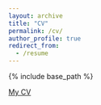 ```yaml
---
layout: archive
title: "CV"
permalink: /cv/
author_profile: true
redirect_from:
  - /resume
---
```


{% include base_path %}


[My CV]('CV_Jamiree_Harrison.pdf')

